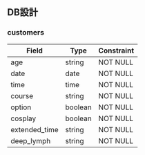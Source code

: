 ## DB設計

### customers
| Field | Type | Constraint |
| --- | --- | --- |
| age | string | NOT NULL |
| date | date | NOT NULL |
| time | time | NOT NULL |
| course | string | NOT NULL |
| option | boolean | NOT NULL |
| cosplay | boolean | NOT NULL |
| extended_time | string | NOT NULL |
| deep_lymph | string | NOT NULL |
